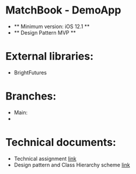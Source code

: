 # MatchBook - DemoApp
- ** Minimum version: iOS 12.1 **
- ** Design Pattern MVP **

# External libraries:
- BrightFutures

# Branches:
- Main:  
- 

# Technical documents:
- Technical assignment [link](iOS_Engineer_recruitment-tech_assignment.pdf)
- Design pattern and Class Hierarchy scheme [link](Pattern&ClassHierarchy.pptx)
